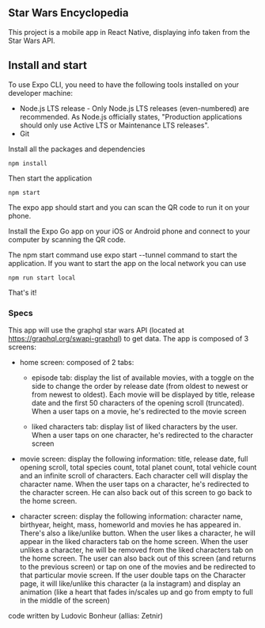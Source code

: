## Star Wars Encyclopedia

This project is a mobile app in React Native, displaying info taken from the Star Wars API.


## Install and start

To use Expo CLI, you need to have the following tools installed on your developer machine:

- Node.js LTS release - Only Node.js LTS releases (even-numbered) are recommended. As Node.js officially states, "Production applications should only use Active LTS or Maintenance LTS releases".
- Git

Install all the packages and dependencies 

`npm install`

Then start the application

`npm start`

The expo app should start and you can scan the QR code to run it on your phone.

Install the Expo Go app on your iOS or Android phone and connect to your computer by scanning the QR code.

The npm start command use expo start --tunnel command to start the application. If you want to start the app on the local network you can use

`npm run start local`

That's it!

### Specs

This app will use the graphql star wars API (located at https://graphql.org/swapi-graphql) to get data.
The app is composed of 3 screens:

- home screen: composed of 2 tabs:

  - episode tab: display the list of available movies, with a toggle on the side to change the order by release date (from oldest to newest or from newest to oldest). Each movie will be displayed by title, release date and the first 50 characters of the opening scroll (truncated). When a user taps on a movie, he's redirected to the movie screen

  - liked characters tab: display list of liked characters by the user. When a user taps on one character, he's redirected to the character screen

- movie screen: display the following information: title, release date, full opening scroll, total species count, total planet count, total vehicle count and an infinite scroll of characters. Each character cell will display the character name. When the user taps on a character, he's redirected to the character screen. He can also back out of this screen to go back to the home screen.
- character screen: display the following information: character name, birthyear, height, mass, homeworld and movies he has appeared in. There's also a like/unlike button. When the user likes a character, he will appear in the liked characters tab on the home screen. When the user unlikes a character, he will be removed from the liked characters tab on the home screen. The user can also back out of this screen (and returns to the previous screen) or tap on one of the movies and be redirected to that particular movie screen. If the user double taps on the Character page, it will like/unlike this character (a la instagram) and display an animation (like a heart that fades in/scales up and go from empty to full in the middle of the screen)

code written by Ludovic Bonheur (allias: Zetnir)